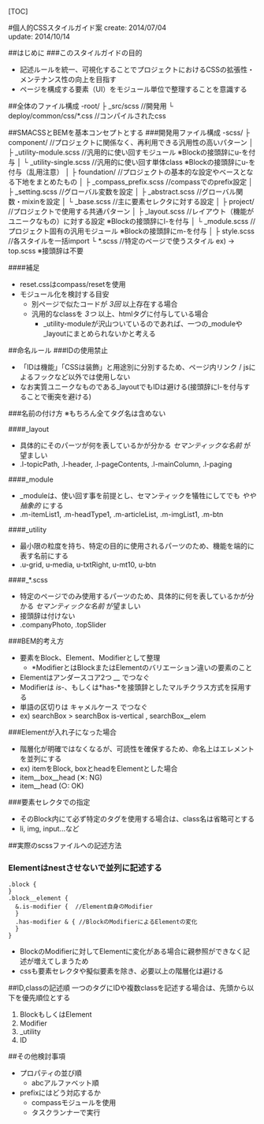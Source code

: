 [TOC]

#個人的CSSスタイルガイド案
create: 2014/07/04  
update: 2014/10/14


##はじめに
###このスタイルガイドの目的
* 記述ルールを統一、可視化することでプロジェクトにおけるCSSの拡張性・メンテナンス性の向上を目指す
* ページを構成する要素（UI）をモジュール単位で整理することを意識する


##全体のファイル構成
    -root/
        ├ _src/scss                //開発用
        └ deploy/common/css/*.css  //コンパイルされたcss


##SMACSSとBEMを基本コンセプトとする
###開発用ファイル構成
    -scss/
        ├ component/   //プロジェクトに関係なく、再利用できる汎用性の高いパターン
        │      ├ _utility-module.scss   //汎用的に使い回すモジュール ※Blockの接頭辞にu-を付与
        │      └ _utility-single.scss   //汎用的に使い回す単体class  ※Blockの接頭辞にu-を付与（乱用注意）
        │
        ├ foundation/  //プロジェクトの基本的な設定やベースとなる下地をまとめたもの
        │      ├ _compass_prefix.scss   //compassでのprefix設定
        │      ├ _setting.scss          //グローバル変数を設定
        │      ├ _abstract.scss         //グローバル関数・mixinを設定
        │      └ _base.scss             //主に要素セレクタに対する設定
        │
        ├ project/     //プロジェクトで使用する共通パターン
        │      ├ _layout.scss           //レイアウト（機能がユニークなもの）に対する設定 ※Blockの接頭辞にl-を付与
        │      └ _module.scss           //プロジェクト固有の汎用モジュール ※Blockの接頭辞にm-を付与
        │
        ├ style.scss                     //各スタイルを一括import
        └ *.scss                         //特定のページで使うスタイル ex) -> top.scss ※接頭辞は不要

####補足
* reset.cssはcompass/resetを使用
* モジュール化を検討する目安
    * 別ページで似たコードが _3回_ 以上存在する場合
    * 汎用的なclassを _3つ_ 以上、htmlタグに付与している場合
        * _utility-moduleが沢山ついているのであれば、一つの_moduleや_layoutにまとめられないかと考える


##命名ルール
###IDの使用禁止
* 「IDは機能」「CSSは装飾」と用途別に分別するため、ページ内リンク / jsによるフックなど以外では使用しない
* なお実質ユニークなものである_layoutでもIDは避ける(接頭辞にl-を付与することで衝突を避ける)


###名前の付け方
※もちろん全てタグ名は含めない


####_layout
* 具体的にそのパーツが何を表しているかが分かる _セマンティックな名前_ が望ましい
* .l-topicPath, .l-header, .l-pageContents, .l-mainColumn, .l-paging

####_module
* _moduleは、使い回す事を前提とし、セマンティックを犠牲にしてでも *やや抽象的* にする
* .m-itemList1, .m-headType1, .m-articleList, .m-imgList1, .m-btn

####_utility
* 最小限の粒度を持ち、特定の目的に使用されるパーツのため、機能を端的に表す名前にする
* .u-grid, u-media, u-txtRight, u-mt10, u-btn

####_*.scss
* 特定のページでのみ使用するパーツのため、具体的に何を表しているかが分かる _セマンティックな名前_ が望ましい
* 接頭辞は付けない
* .companyPhoto, .topSlider


###BEM的考え方
* 要素をBlock、Element、Modifierとして整理
    * *ModifierとはBlockまたはElementのバリエーション違いの要素のこと
* Elementはアンダースコア2つ *__* でつなぐ
* Modifierは *is-*、もしくは*has-*を接頭辞としたマルチクラス方式を採用する
* 単語の区切りは キャメルケース でつなぐ
* ex) searchBox > searchBox is-vertical , searchBox__elem


###Elementが入れ子になった場合
* 階層化が明確ではなくなるが、可読性を確保するため、命名上はエレメントを並列にする
* ex) itemをBlock, boxとheadをElementとした場合
* item\__box\__head (✕: NG)
* item\__head (○: OK)


###要素セレクタでの指定
* そのBlock内にて必ず特定のタグを使用する場合は、class名は省略可とする
* li, img, input...など


##実際のscssファイルへの記述方法
### Elementはnestさせないで並列に記述する
    .block {
    }
    .block__element {
      &.is-modifier {  //Element自身のModifier
      }
      .has-modifier & { //BlockのModifierによるElementの変化
      }
    }
* BlockのModifierに対してElementに変化がある場合に親参照ができなく記述が増えてしまうため
* cssも要素セレクタや擬似要素を除き、必要以上の階層化は避ける


##ID,classの記述順
一つのタグにIDや複数classを記述する場合は、先頭から以下を優先順位とする

1. BlockもしくはElement
1. Modifier
1. _utility
1. ID


##その他検討事項
* プロパティの並び順
    * abcアルファベット順
* prefixにはどう対応するか
    * compassモジュールを使用
    * タスクランナーで実行




